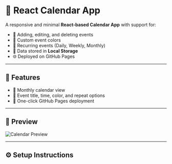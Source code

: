 # 📅 React Calendar App

A responsive and minimal **React-based Calendar App** with support for:
- 🔹 Adding, editing, and deleting events
- 🎨 Custom event colors
- 🔁 Recurring events (Daily, Weekly, Monthly)
- 💾 Data stored in **Local Storage**
- 🌐 Deployed on GitHub Pages

---

## 🔧 Features

- 📆 Monthly calendar view
- 📝 Event title, time, color, and repeat options
- 🚀 One-click GitHub Pages deployment

---

## 📸 Preview

![Calendar Preview](https://kumara1917.github.io/Calendar_App/)

---

## ⚙️ Setup Instructions

